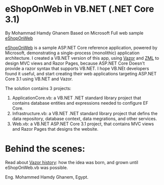 ﻿# eShopOnWeb in VB.NET (.NET Core 3.1)
By Mohammad Hamdy Ghanem
Based on Microsoft Full web sample [eShopOnWeb](https://github.com/dotnet-architecture/eShopOnWeb)

[eShopOnWeb](https://github.com/dotnet-architecture/eShopOnWeb) is a sample ASP.NET Core reference application, powered by Microsoft, demonstrating a single-process (monolithic) application architecture.
I created a VB.NET version of this app, using [Vazor](https://github.com/VBAndCs/Vazor) and [ZML](https://github.com/VBAndCs/ZML) to design MVC views and Razor Pages, because ASP.NET Core Doesn't provide a razor syntax that supports VB.NET.
I hope VB.NEt developers found it useful, and start creating their web applications targeting ASP.NET Core 3.1 using VB.NET and Vazor.

The solution contains 3 projects:
1. ApplicationCore.vb: 
a VB.NET .NET standard library project that contains database entities and expressions needed to configure EF Core.
2. Infrastructure.vb: 
a VB.NET .NET standard library project that defins the data repository, database context, data megrations, and other services.
3. Web.vb: 
a VB.NET ASP.NET Core 3.1 project, that contains MVC views and Razor Pages that designs the website.

# Behind the scenes:
Read about [Vazor history](https://github.com/VBAndCs/Vazor/blob/master/A-Vazor-story.md): how the idea was born, and grown until eShopOnWeb.vb was possible.

Eng. Mohammed Hamdy Ghanem,
Egypt.
